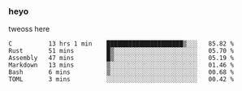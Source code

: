 ### heyo
tweoss here

<!--START_SECTION:waka-->

```text
C          13 hrs 1 min    █████████████████████▒░░░   85.82 %
Rust       51 mins         █▒░░░░░░░░░░░░░░░░░░░░░░░   05.70 %
Assembly   47 mins         █▒░░░░░░░░░░░░░░░░░░░░░░░   05.19 %
Markdown   13 mins         ▒░░░░░░░░░░░░░░░░░░░░░░░░   01.46 %
Bash       6 mins          ▒░░░░░░░░░░░░░░░░░░░░░░░░   00.68 %
TOML       3 mins          ░░░░░░░░░░░░░░░░░░░░░░░░░   00.42 %
```

<!--END_SECTION:waka-->

<!--
**Tweoss/tweoss** is a ✨ _special_ ✨ repository because its `README.md` (this file) appears on your GitHub profile.

Here are some ideas to get you started:

- 🔭 I’m currently working on ...
- 🌱 I’m currently learning ...
- 👯 I’m looking to collaborate on ...
- 🤔 I’m looking for help with ...
- 💬 Ask me about ...
- 📫 How to reach me: ...
- 😄 Pronouns: ...
- ⚡ Fun fact: ...
-->
